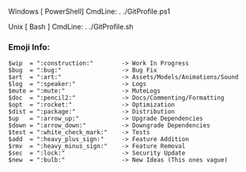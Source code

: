 Windows [ PowerShell]
CmdLine:  . ./GitProfile.ps1

Unix [ Bash ] 
CmdLine: . ./GitProfile.sh


### Emoji Info: 

```
$wip  = ":construction:"		-> Work In Progress  
$bug  = ":bug:"					-> Bug Fix  
$art  = ":art:"					-> Assets/Models/Animations/Sound  
$log  = ":speaker:"				-> Logs  
$mute = ":mute:"				-> MuteLogs  
$doc  = ":pencil2:"				-> Docs/Commenting/Formatting  
$opt  = ":rocket:"				-> Optimization  
$dist = ":package:"				-> Distribution  
$up   = ":arrow_up:"			-> Upgrade Dependencies  
$down = ":arrow_down:"			-> Downgrade Dependencies  
$test = ":white_check_mark:"	-> Tests  
$add  = ":heavy_plus_sign:"		-> Feature Addition  
$rmv  = ":heavy_minus_sign:"	-> Feature Removal  
$sec  = ":lock:"				-> Security Update  
$new  = ":bulb:"				-> New Ideas (This ones vague)  
```